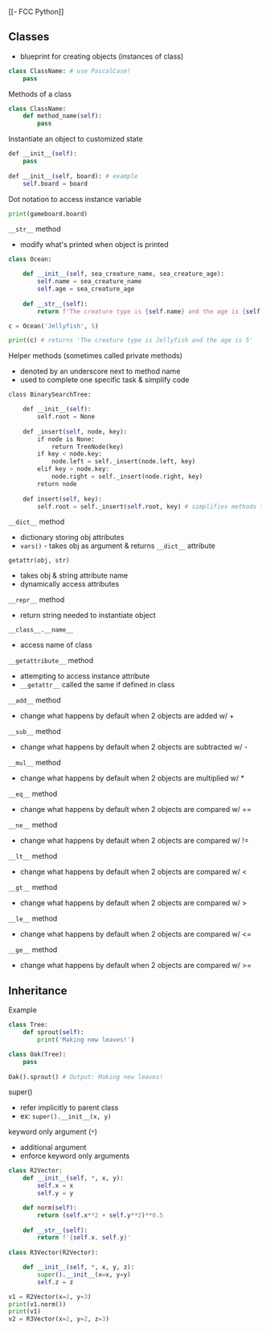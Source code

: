 [[- FCC Python]]

## Classes

- blueprint for creating objects (instances of class)

```python
class ClassName: # use PascalCase!
    pass
```

Methods of a class

```python
class ClassName:
    def method_name(self):
        pass
```

Instantiate an object to customized state

```python
def __init__(self):
	pass
	
def __init__(self, board): # example
	self.board = board
```

Dot notation to access instance variable

```python
print(gameboard.board)
```

`__str__` method
- modify what's printed when object is printed

```python
class Ocean:

    def __init__(self, sea_creature_name, sea_creature_age):
        self.name = sea_creature_name
        self.age = sea_creature_age
    
    def __str__(self):
        return f'The creature type is {self.name} and the age is {self.age}'

c = Ocean('Jellyfish', 5)

print(c) # returns 'The creature type is Jellyfish and the age is 5'
```

Helper methods (sometimes called private methods)
- denoted by an underscore next to method name
- used to complete one specific task & simplify code

```python
class BinarySearchTree:

    def __init__(self):
        self.root = None
        
    def _insert(self, node, key):
        if node is None:
            return TreeNode(key)
        if key < node.key:
            node.left = self._insert(node.left, key)
        elif key > node.key:
            node.right = self._insert(node.right, key)
        return node
        
    def insert(self, key):
        self.root = self._insert(self.root, key) # simplifies methods that are called outside of class
```

`__dict__` method
- dictionary storing obj attributes
- `vars()` - takes obj as argument & returns `__dict__` attribute

`getattr(obj, str)`
- takes obj & string attribute name
- dynamically access attributes

`__repr__` method
- return string needed to instantiate object

`__class__.__name__`
- access name of class

``__getattribute__`` method
- attempting to access instance attribute
- `__getattr__` called the same if defined in class

`__add__` method
- change what happens by default when 2 objects are added w/ +

`__sub__` method
- change what happens by default when 2 objects are subtracted w/ -

`__mul__` method
- change what happens by default when 2 objects are multiplied w/ *

`__eq__` method
- change what happens by default when 2 objects are compared w/ ==

`__ne__` method
- change what happens by default when 2 objects are compared w/ !=

`__lt__` method
- change what happens by default when 2 objects are compared w/ <

`__gt__` method
- change what happens by default when 2 objects are compared w/ >

`__le__` method
- change what happens by default when 2 objects are compared w/ <=

`__ge__` method
- change what happens by default when 2 objects are compared w/ >=

## Inheritance

Example

```python
class Tree:
    def sprout(self):
        print('Making new leaves!')

class Oak(Tree):
    pass
    
Oak().sprout() # Output: Making new leaves!
```

super()
- refer implicitly to parent class
- ex: `super().__init__(x, y)`

keyword only argument (`*`)
- additional argument
- enforce keyword only arguments

```python
class R2Vector:
    def __init__(self, *, x, y):
        self.x = x
        self.y = y

    def norm(self):
        return (self.x**2 + self.y**2)**0.5
        
    def __str__(self):
        return f'{self.x, self.y}'
        
class R3Vector(R2Vector):

    def __init__(self, *, x, y, z):
        super().__init__(x=x, y=y)
        self.z = z

v1 = R2Vector(x=2, y=3)
print(v1.norm())
print(v1)
v2 = R3Vector(x=2, y=2, z=3)
```
